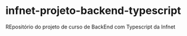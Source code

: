 # infnet-projeto-backend-typescript
 REpositório do projeto de curso de BackEnd com Typescript da Infnet
